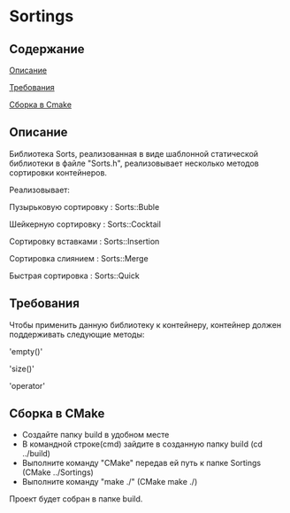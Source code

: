 # Sortings
## Содержание 
[Описание](#descrip)

[Требования](#request)

[Сборка в Cmake](#Cmake)

<a name="descrip"><h2>Описание</h2></a>

Библиотека Sorts, реализованная в виде шаблонной статической библиотеки в файле "Sorts.h", реализовывает несколько методов сортировки контейнеров.

Реализовывает:

Пузырьковую сортировку : Sorts::Buble

Шейкерную сортировку : Sorts::Cocktail

Сортировку вставками : Sorts::Insertion

Сортировка слиянием : Sorts::Merge

Быстрая сортировка : Sorts::Quick

<a name="Cmake"><h2>Требования</h2></a>

Чтобы применить данную библиотеку к контейнеру, контейнер должен поддерживать следующие методы:

'empty()'

'size()'

'operator[](size_t)'

<a name="Cmake"><h2>Сборка в CMake</h2></a>

+ Создайте папку build в удобном месте
+ В командной строке(cmd) зайдите в созданную папку build (cd ../build)
+ Выполните команду "СMake" передав ей путь к папке Sortings (CMake ../Sortings)
+ Выполните команду "make ./" (CMake make ./)

Проект будет собран в папке build.
